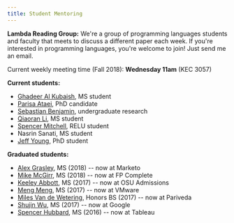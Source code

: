 ```yaml
---
title: Student Mentoring
---
```


**Lambda Reading Group:** We're a group of programming languages students and
faculty that meets to discuss a different paper each week. If you're interested
in programming languages, you're welcome to join! Just send me an email.

Current weekly meeting time (Fall 2018): **Wednesday 11am** (KEC 3057)

<!-- 
 * Research talks: **Tuesday 2-3pm** (KEC 3057)
 * Reading group: **Wednesday 1-2pm** (KEC 3057)
-->

**Current students:**

 * [Ghadeer Al Kubaish](https://github.com/alkubaig), MS student
 * [Parisa Ataei](https://github.com/pataei), PhD candidate
 * [Sebastian Benjamin](http://people.oregonstate.edu/~benjamse/), undergraduate research
 * [Qiaoran Li](https://github.com/QiaoranChelsea), MS student
 * [Spencer Mitchell](https://smitchell556.github.io/), RELU student
 * Nasrin Sanati, MS student
 * [Jeff Young](https://github.com/doyougnu), PhD student

**Graduated students:**
 
 * [Alex Grasley](https://github.com/agrasley), MS (2018) -- now at Marketo
 * [Mike McGirr](https://www.mikemcgirr.com/), MS (2018) -- now at FP Complete
 * [Keeley Abbott](http://web.engr.oregonstate.edu/~abbottk/), MS (2017) -- now at OSU Admissions
 * [Meng Meng](https://github.com/Meng1024), MS (2017) -- now at VMware
 * [Miles Van de Wetering](http://milesvdw.github.io/), Honors BS (2017) -- now at Pariveda
 * [Shujin Wu](http://suzywu2014.github.io/), MS (2017) -- now at Google
 * [Spencer Hubbard](https://www.linkedin.com/in/hubbardspencer/), MS (2016) -- now at Tableau
